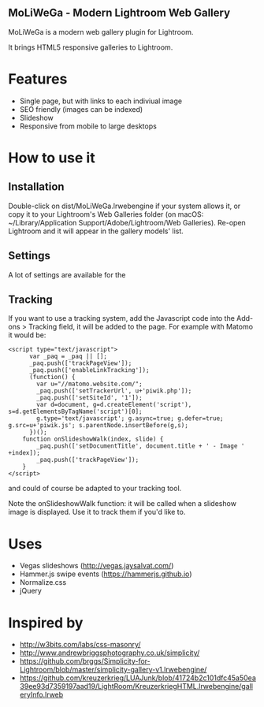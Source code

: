 MoLiWeGa - Modern Lightroom Web Gallery
----

MoLiWeGa is a modern web gallery plugin for Lightroom.

It brings HTML5 responsive galleries to Lightroom.

# Features
* Single page, but with links to each indiviual image
* SEO friendly (images can be indexed)
* Slideshow
* Responsive from mobile to large desktops

# How to use it
## Installation
Double-click on dist/MoLiWeGa.lrwebengine if your system allows it, or copy it to your Lightroom's Web Galleries folder (on macOS: ~/Library/Application Support/Adobe/Lightroom/Web Galleries).
Re-open Lightroom and it will appear in the gallery models' list.

## Settings
A lot of settings are available for the 

## Tracking
If you want to use a tracking system, add the Javascript code into the Add-ons > Tracking field, it will be added to the page.
For example with Matomo it would be:
```
<script type="text/javascript">
	  var _paq = _paq || [];
	  _paq.push(['trackPageView']);
	  _paq.push(['enableLinkTracking']);
	  (function() {
	    var u="//matomo.website.com/";
	    _paq.push(['setTrackerUrl', u+'piwik.php']);
	    _paq.push(['setSiteId', '1']);
	    var d=document, g=d.createElement('script'), s=d.getElementsByTagName('script')[0];
	    g.type='text/javascript'; g.async=true; g.defer=true; g.src=u+'piwik.js'; s.parentNode.insertBefore(g,s);
	  })();
	function onSlideshowWalk(index, slide) {
		_paq.push(['setDocumentTitle', document.title + ' - Image ' +index]);
		_paq.push(['trackPageView']);
	}
</script>
```
and could of course be adapted to your tracking tool.

Note the onSlideshowWalk function: it will be called when a slideshow image is displayed. Use it to track them if you'd like to.

# Uses
* Vegas slideshows (http://vegas.jaysalvat.com/)
* Hammer.js swipe events (https://hammerjs.github.io)
* Normalize.css
* jQuery

# Inspired by
* http://w3bits.com/labs/css-masonry/
* http://www.andrewbriggsphotography.co.uk/simplicity/
* https://github.com/brggs/Simplicity-for-Lightroom/blob/master/simplicity-gallery-v1.lrwebengine/
* https://github.com/kreuzerkrieg/LUAJunk/blob/41724b2c101dfc45a50ea39ee93d7359197aad19/LightRoom/KreuzerkriegHTML.lrwebengine/galleryInfo.lrweb
